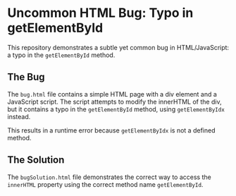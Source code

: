 # Uncommon HTML Bug: Typo in getElementById

This repository demonstrates a subtle yet common bug in HTML/JavaScript: a typo in the `getElementById` method.

## The Bug

The `bug.html` file contains a simple HTML page with a div element and a JavaScript script. The script attempts to modify the innerHTML of the div, but it contains a typo in the `getElementById` method, using `getElementByIdx` instead.

This results in a runtime error because `getElementByIdx` is not a defined method.

## The Solution

The `bugSolution.html` file demonstrates the correct way to access the `innerHTML` property using the correct method name `getElementById`.